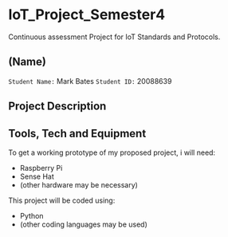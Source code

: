 # IoT_Project_Semester4
Continuous assessment Project for IoT Standards and Protocols.

## (Name)
`Student Name:` Mark Bates
`Student ID:` 20088639

## Project Description



## Tools, Tech and Equipment
To get a working prototype of my proposed project, i will need:
- Raspberry Pi
- Sense Hat
- (other hardware may be necessary)

This project will be coded using:
- Python
- (other coding languages may be used)
